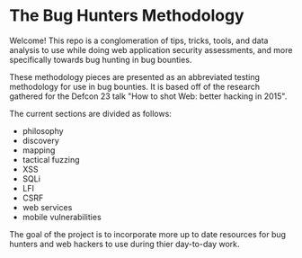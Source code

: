 # The Bug Hunters Methodology

Welcome! This repo is a conglomeration of tips, tricks, tools, and data analysis to use while doing web application security assessments, and more specifically towards bug hunting in bug bounties.

These methodology pieces are presented as an abbreviated testing methodology for use in bug bounties. It is based off of the research gathered for the Defcon 23 talk "How to shot Web: better hacking in 2015". 

The current sections are divided as follows:

* philosophy
* discovery
* mapping
* tactical fuzzing
* XSS
* SQLi
* LFI
* CSRF
* web services
* mobile vulnerabilities

The goal of the project is to incorporate more up to date resources for bug hunters and web hackers to use during thier day-to-day work. 
